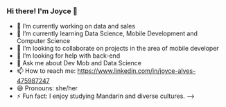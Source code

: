 ### Hi there! I'm Joyce 👋

- 🔭 I’m currently working on data and sales
- 🌱 I’m currently learning Data Science, Mobile Development and Computer Science
- 👯 I’m looking to collaborate on projects in the area of mobile developer
- 🤔 I’m looking for help with back-end
- 💬 Ask me about Dev Mob and Data Science
- 📫 How to reach me: https://www.linkedin.com/in/joyce-alves-475987247
- 😄 Pronouns: she/her
- ⚡ Fun fact: I enjoy studying Mandarin and diverse cultures.
-->
